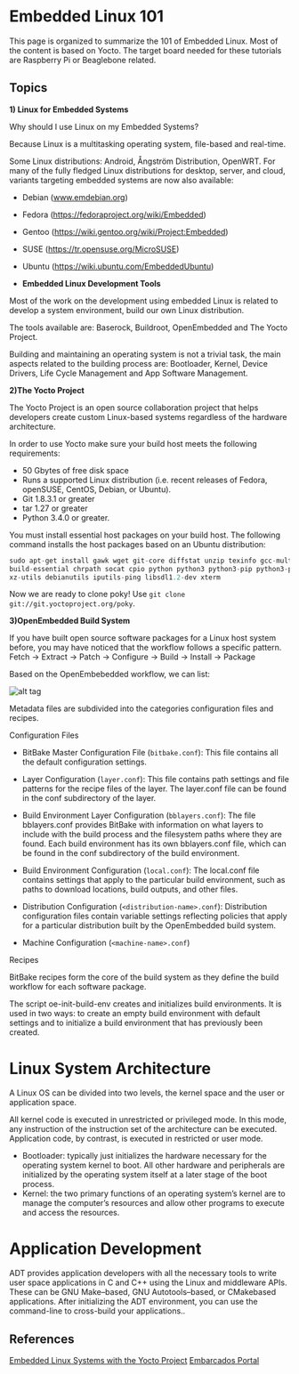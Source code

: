 # Embedded Linux 101

This page is organized to summarize the 101 of Embedded Linux. Most of the content is based on Yocto. The target board needed for these tutorials are Raspberry Pi or Beaglebone related. 

## Topics 

**1) Linux for Embedded Systems**

Why should I use Linux on my Embedded Systems? 

Because Linux is a multitasking operating system, file-based and real-time. 

Some Linux distributions: Android, Ångström Distribution, OpenWRT. For many of the fully fledged Linux distributions for desktop, server, and cloud, variants
targeting embedded systems are now also available:

- Debian (www.emdebian.org)
- Fedora (https://fedoraproject.org/wiki/Embedded)
- Gentoo (https://wiki.gentoo.org/wiki/Project:Embedded)
- SUSE (https://tr.opensuse.org/MicroSUSE)
- Ubuntu (https://wiki.ubuntu.com/EmbeddedUbuntu)

- **Embedded Linux Development Tools** 

Most of the work on the development using embedded Linux is related to develop a system environment, build our own Linux distribution. 

The tools available are: Baserock, Buildroot, OpenEmbedded and The Yocto Project. 

Building and maintaining an operating system is not a trivial task, the main aspects related to the building process are:  Bootloader, Kernel, Device Drivers, Life Cycle Management and App Software Management. 

**2)The Yocto Project**

The Yocto Project is an open source collaboration project that helps developers create custom Linux-based systems regardless of the hardware architecture.

In order to use Yocto make sure your build host meets the following requirements:

- 50 Gbytes of free disk space
- Runs a supported Linux distribution (i.e. recent releases of Fedora, openSUSE, CentOS, Debian, or Ubuntu).
- Git 1.8.3.1 or greater
- tar 1.27 or greater
- Python 3.4.0 or greater.

You must install essential host packages on your build host. The following command installs the host packages based on an Ubuntu distribution:

```python
sudo apt-get install gawk wget git-core diffstat unzip texinfo gcc-multilib \
build-essential chrpath socat cpio python python3 python3-pip python3-pexpect \
xz-utils debianutils iputils-ping libsdl1.2-dev xterm
``` 

Now we are ready to clone poky! Use `git clone git://git.yoctoproject.org/poky`. 


**3)OpenEmbedded Build System**

If you have built open source software packages for a Linux host system before, you may have noticed that the workflow follows a specific pattern.
Fetch -> Extract -> Patch -> Configure -> Build -> Install -> Package

Based on the OpenEmbebedded workflow, we can list: 

![alt tag](https://www.embarcados.com.br/wp-content/uploads/2016/07/yocto-environment.png)

Metadata files are subdivided into the categories configuration files and recipes.

Configuration Files

- BitBake Master Configuration File (`bitbake.conf`): This file contains all the default configuration settings.

- Layer Configuration (`layer.conf`): This file contains path settings and file patterns for the recipe files of the
layer. The layer.conf file can be found in the conf subdirectory of the layer.

- Build Environment Layer Configuration (`bblayers.conf`): The file bblayers.conf provides BitBake with information on what layers to include with the build process and the filesystem paths where they are found. Each build environment has its own bblayers.conf file, which can be found in the conf subdirectory of the build environment.

- Build Environment Configuration (`local.conf`): The local.conf file contains settings that apply to the particular build environment, such as paths to download locations, build outputs, and other files. 

- Distribution Configuration (`<distribution-name>.conf`): Distribution configuration files contain variable settings reflecting policies that apply for a
particular distribution built by the OpenEmbedded build system.


- Machine Configuration (`<machine-name>.conf`)

Recipes 

BitBake recipes form the core of the build system as they define the build workflow for each software package.


The script oe-init-build-env creates and initializes build environments. It is used in two ways: to create an empty build environment with default settings and to initialize a build environment that has previously been created. 

# Linux System Architecture 

A Linux OS can be divided into two levels, the kernel space and the user or application space.

All kernel code is executed in unrestricted or privileged mode. In this mode, any instruction of the instruction set of the architecture can be executed.
Application code, by contrast, is executed in restricted or user mode.

- Bootloader: typically just initializes the hardware necessary for the operating system kernel to boot. All other hardware and peripherals are initialized by the operating system itself at a later stage of the boot process.
- Kernel: the two primary functions of an operating system’s kernel are to manage the computer’s resources and allow other programs to execute and access the resources.

# Application Development

ADT provides application developers with all the necessary tools to write user space applications in C and C++ using the Linux and middleware APIs. These can be GNU Make–based, GNU Autotools–based, or CMakebased applications. After initializing the ADT environment, you can use the command-line to cross-build your applications..



## References 

[Embedded Linux Systems with the Yocto Project](http://book.yoctoprojectbook.com/index)
[Embarcados Portal](https://www.embarcados.com.br/linux-para-a-raspberry-pi-3-usando-yocto/)


